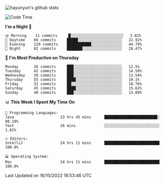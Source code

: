 
![hayunyun's github stats](https://github-readme-stats.vercel.app/api?username=hayunyun&show_icons=true)


<!--START_SECTION:waka-->
![Code Time](http://img.shields.io/badge/Code%20Time-510%20hrs%2055%20mins-blue)

**I'm a Night 🦉** 

```text
🌞 Morning    11 commits     █░░░░░░░░░░░░░░░░░░░░░░░░   3.82% 
🌆 Daytime    66 commits     █████░░░░░░░░░░░░░░░░░░░░   22.92% 
🌃 Evening    129 commits    ███████████░░░░░░░░░░░░░░   44.79% 
🌙 Night      82 commits     ███████░░░░░░░░░░░░░░░░░░   28.47%

```
📅 **I'm Most Productive on Thursday** 

```text
Monday       36 commits     ███░░░░░░░░░░░░░░░░░░░░░░   12.5% 
Tuesday      42 commits     ███░░░░░░░░░░░░░░░░░░░░░░   14.58% 
Wednesday    39 commits     ███░░░░░░░░░░░░░░░░░░░░░░   13.54% 
Thursday     55 commits     ████░░░░░░░░░░░░░░░░░░░░░   19.1% 
Friday       31 commits     ██░░░░░░░░░░░░░░░░░░░░░░░   10.76% 
Saturday     45 commits     ████░░░░░░░░░░░░░░░░░░░░░   15.62% 
Sunday       40 commits     ███░░░░░░░░░░░░░░░░░░░░░░   13.89%

```


📊 **This Week I Spent My Time On** 

```text
💬 Programming Languages: 
Java                     23 hrs 45 mins      ████████████████████████░   98.19% 
Text                     26 mins             ░░░░░░░░░░░░░░░░░░░░░░░░░   1.81%

🔥 Editors: 
IntelliJ                 24 hrs 11 mins      █████████████████████████   100.0%

💻 Operating System: 
Mac                      24 hrs 11 mins      █████████████████████████   100.0%

```


 Last Updated on 16/10/2022 18:53:46 UTC
<!--END_SECTION:waka-->

<!--
**hayunyun/hayunyun** is a ✨ _special_ ✨ repository because its `README.md` (this file) appears on your GitHub profile.

Here are some ideas to get you started:

- 🔭 I’m currently working on ...
- 🌱 I’m currently learning ...
- 👯 I’m looking to collaborate on ...
- 🤔 I’m looking for help with ...
- 💬 Ask me about ...
- 📫 How to reach me: ...
- 😄 Pronouns: ...
- ⚡ Fun fact: ...
-->
